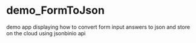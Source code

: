 # demo_FormToJson
demo app displaying how to convert form input answers to json and store on the cloud using jsonbinio api
